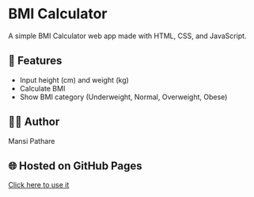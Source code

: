 # BMI Calculator

A simple BMI Calculator web app made with HTML, CSS, and JavaScript.

## 🚀 Features
- Input height (cm) and weight (kg)
- Calculate BMI
- Show BMI category (Underweight, Normal, Overweight, Obese)


## 🧑‍💻 Author
Mansi Pathare

## 🌐 Hosted on GitHub Pages
[Click here to use it](https://github.com/mansip123/BMI_Calculator/)
